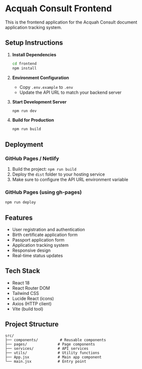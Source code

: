 # Acquah Consult Frontend

This is the frontend application for the Acquah Consult document application tracking system.

## Setup Instructions

1. **Install Dependencies**
   ```bash
   cd frontend
   npm install
   ```

2. **Environment Configuration**
   - Copy `.env.example` to `.env`
   - Update the API URL to match your backend server

3. **Start Development Server**
   ```bash
   npm run dev
   ```

4. **Build for Production**
   ```bash
   npm run build
   ```

## Deployment

### GitHub Pages / Netlify
1. Build the project: `npm run build`
2. Deploy the `dist` folder to your hosting service
3. Make sure to configure the API URL environment variable

### GitHub Pages (using gh-pages)
```bash
npm run deploy
```

## Features

- User registration and authentication
- Birth certificate application form
- Passport application form
- Application tracking system
- Responsive design
- Real-time status updates

## Tech Stack

- React 18
- React Router DOM
- Tailwind CSS
- Lucide React (icons)
- Axios (HTTP client)
- Vite (build tool)

## Project Structure

```
src/
├── components/          # Reusable components
├── pages/              # Page components
├── services/           # API services
├── utils/              # Utility functions
├── App.jsx             # Main app component
└── main.jsx            # Entry point
```